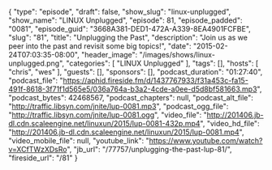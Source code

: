 {
  "type": "episode",
  "draft": false,
  "show_slug": "linux-unplugged",
  "show_name": "LINUX Unplugged",
  "episode": 81,
  "episode_padded": "0081",
  "episode_guid": "3668A381-DED1-472A-A339-8EA4901FCFBE",
  "slug": "81",
  "title": "Unplugging the Past",
  "description": "Join us as we peer into the past and revisit some big topics!",
  "date": "2015-02-24T07:03:35-08:00",
  "header_image": "/images/shows/linux-unplugged.png",
  "categories": [
    "LINUX Unplugged"
  ],
  "tags": [],
  "hosts": [
    "chris",
    "wes"
  ],
  "guests": [],
  "sponsors": [],
  "podcast_duration": "01:27:40",
  "podcast_file": "https://aphid.fireside.fm/d/1437767933/f31a453c-fa15-491f-8618-3f71f1d565e5/036a764a-b3a2-4cde-a0ee-d5d8bf581663.mp3",
  "podcast_bytes": 42468567,
  "podcast_chapters": null,
  "podcast_alt_file": "http://traffic.libsyn.com/jnite/lup-0081.mp3",
  "podcast_ogg_file": "http://traffic.libsyn.com/jnite/lup-0081.ogg",
  "video_file": "http://201406.jb-dl.cdn.scaleengine.net/linuxun/2015/lup-0081-432p.mp4",
  "video_hd_file": "http://201406.jb-dl.cdn.scaleengine.net/linuxun/2015/lup-0081.mp4",
  "video_mobile_file": null,
  "youtube_link": "https://www.youtube.com/watch?v=XCfTWzXDsRo",
  "jb_url": "/77757/unplugging-the-past-lup-81/",
  "fireside_url": "/81"
}

